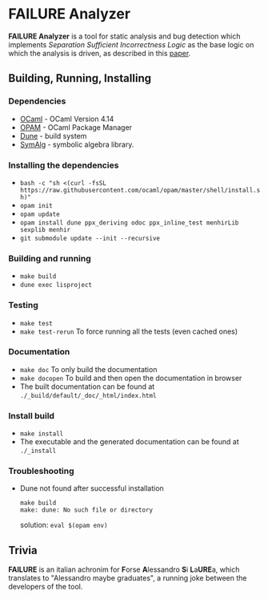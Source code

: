 # FAILURE Analyzer
**FAILURE Analyzer** is a tool for static analysis and bug detection which implements *Separation Sufficient Incorrectness Logic* as the base logic on which the analysis is driven, as described in this [paper](https://arxiv.org/pdf/2310.18156).

## Building, Running, Installing

### Dependencies
- [OCaml](https://ocaml.org/) - OCaml Version 4.14
- [OPAM](https://opam.ocaml.org/) - OCaml Package Manager
- [Dune](https://dune.build/) - build system
- [SymAlg](https://github.com/jrk/symalg) - symbolic algebra library.

### Installing the dependencies
- `bash -c "sh <(curl -fsSL https://raw.githubusercontent.com/ocaml/opam/master/shell/install.sh)"`
- `opam init`
- `opam update`
- `opam install dune ppx_deriving odoc ppx_inline_test menhirLib sexplib menhir`
- `git submodule update --init --recursive`

### Building and running
- `make build`
- `dune exec lisproject`

### Testing
- `make test`
- `make test-rerun` To force running all the tests (even cached ones)

### Documentation
- `make doc` To only build the documentation
- `make docopen` To build and then open the documentation in browser
- The built documentation can be found at `./_build/default/_doc/_html/index.html`

### Install build
- `make install`
- The executable and the generated documentation can be found at `./_install`

### Troubleshooting
-   Dune not found after successful installation
    ```
    make build
    make: dune: No such file or directory
    ```
    solution: `eval $(opam env)`

## Trivia
**FAILURE** is an italian achronim for **F**orse **A**lessandro **S**i **L**a**URE**a, which translates to "Alessandro maybe graduates", a running joke between the developers of the tool.